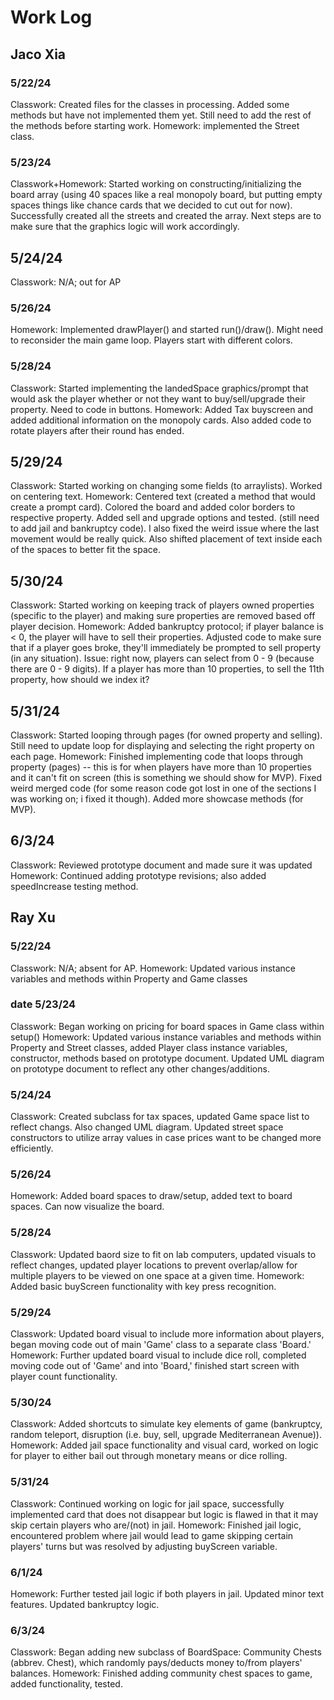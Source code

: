 # Work Log

## Jaco Xia

### 5/22/24

Classwork: Created files for the classes in processing. Added some methods
but have not implemented them yet. Still need to add the rest of the
methods before starting work. Homework: implemented the Street class.

### 5/23/24

Classwork+Homework: Started working on constructing/initializing
the board array (using 40 spaces like a real monopoly board, but
putting empty spaces things like chance cards that we decided to
cut out for now). Successfully created all the streets and created
the array. Next steps are to make sure that the graphics logic will work accordingly.

## 5/24/24 
Classwork: N/A; out for AP

### 5/26/24
Homework: Implemented drawPlayer() and started run()/draw(). Might need to reconsider the main game loop. Players start with different colors.

### 5/28/24
Classwork: Started implementing the landedSpace graphics/prompt that would ask the player whether or not they want to buy/sell/upgrade their property. Need to code in buttons.
Homework: Added Tax buyscreen and added additional information on the monopoly cards. Also added code to rotate players after their round has ended.

## 5/29/24
Classwork: Started working on changing some fields (to arraylists). Worked on centering text.
Homework: Centered text (created a method that would create a prompt card). Colored the board and added color borders to respective property. Added sell and upgrade options and tested. (still need to add jail and bankruptcy code). I also fixed the weird issue where the last movement would be really quick. Also shifted placement of text inside each of the spaces to better fit the space.

## 5/30/24
Classwork: Started working on keeping track of players owned properties (specific to the player) and making sure properties are removed based off player decision.
Homework: Added bankruptcy protocol; if player balance is < 0, the player will have to sell their properties. Adjusted code to make sure that if a player goes broke, they'll immediately be prompted to sell property (in any situation). Issue: right now, players can select from 0 - 9 (because there are 0 - 9 digits). If a player has more than 10 properties, to sell the 11th property, how should we index it?

## 5/31/24
Classwork: Started looping through pages (for owned property and selling). Still need to update loop for displaying and selecting the right property on each page.
Homework: Finished implementing code that loops through property (pages) -- this is for when players have more than 10 properties and it can't fit on screen (this is something we should show for MVP). Fixed weird merged code (for some reason code got lost in one of the sections I was working on; i fixed it though). Added more showcase methods (for MVP).

## 6/3/24
Classwork: Reviewed prototype document and made sure it was updated 
Homework: Continued adding prototype revisions; also added speedIncrease testing method.

## Ray Xu

### 5/22/24
Classwork: N/A; absent for AP.
Homework: Updated various instance variables and methods within Property and Game classes

### date 5/23/24
Classwork: Began working on pricing for board spaces in Game class within setup()
Homework: Updated various instance variables and methods within Property and Street classes,
          added Player class instance variables, constructor, methods based on prototype document. 
          Updated UML diagram on prototype document to reflect any other changes/additions.

### 5/24/24
Classwork: Created subclass for tax spaces, updated Game space list to reflect changs. Also changed UML diagram.
Updated street space constructors to utilize array values in case prices want to be changed more efficiently.

### 5/26/24
Homework: Added board spaces to draw/setup, added text to board spaces. Can now visualize the board.

### 5/28/24
Classwork: Updated baord size to fit on lab computers, updated visuals
	   to reflect changes, updated player locations to prevent overlap/allow
	   for multiple players to be viewed on one space at a given time.
Homework: Added basic buyScreen functionality with key press recognition.

### 5/29/24
Classwork: Updated board visual to include more information about players, began moving code out of main 'Game' class to a separate class 'Board.'
Homework: Further updated board visual to include dice roll, completed moving code out of 'Game' and into 'Board,' finished start screen with player count functionality.

### 5/30/24
Classwork: Added shortcuts to simulate key elements of game (bankruptcy, random teleport, disruption (i.e. buy, sell, upgrade Mediterranean Avenue)).
Homework: Added jail space functionality and visual card, worked on logic for player to either bail out through monetary means or dice rolling.

### 5/31/24
Classwork: Continued working on logic for jail space, successfully implemented card that does not disappear but logic is flawed in that it may skip certain players who are/(not) in jail.
Homework: Finished jail logic, encountered problem where jail would lead to game skipping certain players' turns but was resolved by adjusting buyScreen variable. 

### 6/1/24
Homework: Further tested jail logic if both players in jail. Updated minor text features. Updated bankruptcy logic.

### 6/3/24
Classwork: Began adding new subclass of BoardSpace: Community Chests (abbrev. Chest), which randomly pays/deducts money to/from players' balances.
Homework: Finished adding community chest spaces to game, added functionality, tested.